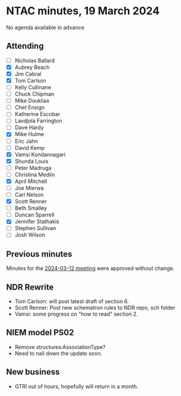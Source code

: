 # NTAC minutes, 19 March 2024

No agenda available in advance

## Attending

- [ ] Nicholas Ballard
- [x] Aubrey Beach
- [x] Jim Cabral
- [x] Tom Carlson
- [ ] Kelly Cullinane
- [ ] Chuck Chipman
- [ ] Mike Douklias
- [ ] Chet Ensign
- [ ] Katherine Escobar
- [ ] Lavdjola Farrington
- [ ] Dave Hardy
- [x] Mike Hulme
- [ ] Eric Jahn
- [ ] David Kemp
- [x] Vamsi Kondannagari
- [x] Shunda Louis
- [ ] Peter Madruga
- [ ] Christina Medlin
- [x] April Mitchell
- [ ] Joe Mierwa
- [ ] Carl Nelson
- [x] Scott Renner
- [ ] Beth Smalley
- [ ] Duncan Sparrell
- [x] Jennifer Stathakis
- [ ] Stephen Sullivan
- [ ] Josh Wilson

## Previous minutes

Minutes for the [2024-03-12 meeting](2024-03-12-minutes.md) were approved without change.

## NDR Rewrite

* Tom Carlson: will post latest draft of section 6.
* Scott Renner: Post new schematron rules to NDR repo, sch folder
* Vamsi:  some progress on "how to read" section 2.

## NIEM model PS02

* Remove structures:AssociationType?
* Need to nail down the update soon.

## New business

* GTRI out of hours, hopefully will return in a month.

